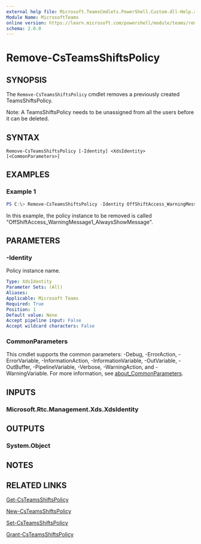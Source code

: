 ```yaml
---
external help file: Microsoft.TeamsCmdlets.PowerShell.Custom.dll-Help.xml
Module Name: MicrosoftTeams
online version: https://learn.microsoft.com/powershell/module/teams/remove-teamsshiftspolicy
schema: 2.0.0
---
```


# Remove-CsTeamsShiftsPolicy

## SYNOPSIS

The `Remove-CsTeamsShiftsPolicy` cmdlet removes a previously created TeamsShiftsPolicy.

Note: A TeamsShiftsPolicy needs to be unassigned from all the users before it can be deleted.

## SYNTAX

```
Remove-CsTeamsShiftsPolicy [-Identity] <XdsIdentity> [<CommonParameters>]
```

## EXAMPLES

### Example 1
```powershell
PS C:\> Remove-CsTeamsShiftsPolicy -Identity OffShiftAccess_WarningMessage1_AlwaysShowMessage
```

In this example, the policy instance to be removed is called "OffShiftAccess_WarningMessage1_AlwaysShowMessage".

## PARAMETERS

### -Identity
Policy instance name.

```yaml
Type: XdsIdentity
Parameter Sets: (All)
Aliases:
Applicable: Microsoft Teams
Required: True
Position: 1
Default value: None
Accept pipeline input: False
Accept wildcard characters: False
```

### CommonParameters
This cmdlet supports the common parameters: -Debug, -ErrorAction, -ErrorVariable, -InformationAction, -InformationVariable, -OutVariable, -OutBuffer, -PipelineVariable, -Verbose, -WarningAction, and -WarningVariable. For more information, see [about_CommonParameters](https://go.microsoft.com/fwlink/?LinkID=113216).

## INPUTS

### Microsoft.Rtc.Management.Xds.XdsIdentity

## OUTPUTS

### System.Object

## NOTES

## RELATED LINKS

[Get-CsTeamsShiftsPolicy](https://learn.microsoft.com/powershell/module/teams/get-csteamsshiftspolicy)

[New-CsTeamsShiftsPolicy](https://learn.microsoft.com/powershell/module/teams/new-csteamsshiftspolicy)

[Set-CsTeamsShiftsPolicy](https://learn.microsoft.com/powershell/module/teams/set-csteamsshiftspolicy)

[Grant-CsTeamsShiftsPolicy](https://learn.microsoft.com/powershell/module/teams/grant-csteamsshiftspolicy)
